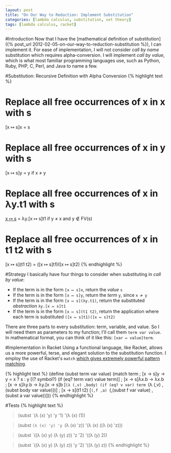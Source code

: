 ```yaml
---
layout: post
title: "On Our Way to Reduction: Implement Substitution"
categories: [lambda calculus, substitution, set theory]
tags: [lambda calculus, racket]
---
```


#Introduction
Now that I have the
[mathematical definition of
substitution]({% post_url 2012-02-05-on-our-way-to-reduction-substitution %}),
I can implement it. For ease of implementation, I will not consider *call by
name* substitution which requires alpha-conversion. I will implement *call by
value*, which is what most familiar programming languages use, such as Python,
Ruby, PHP, C, Perl, and Java to name a few.

#Substitution: Recursive Definition with Alpha Conversion
{% highlight text %}
# Replace all free occurrences of x in x with s
[x ↦ s]x        = s
# Replace all free occurrences of x in y with s
[x ↦ s]y        = y     if x ≠ y
# Replace all free occurrences of x in λy.t1 with s
[x ↦ s](λy.t1)  = λy.[x ↦ s]t1  if y ≠ x and y ∉ FV(s)
# Replace all free occurrences of x in t1 t2 with s
[x ↦ s](t1 t2)  = ([x ↦ s]t1)([x ↦ s]t2)
{% endhighlight %}

#Strategy
I basically have four things to consider when substituting in *call by value*:
* If the term is in the form `[x ↦ s]x`, return the *value* `s`
* If the term is in the form `[x ↦ s]y`, return the *term* `y`, since `x ≠ y`
* If the term is in the form `[x ↦ s](λy.t1)`, return the substituted *abstraction* `λy.[x ↦ s]t1`
* If the term is in the form `[x ↦ s](t1 t2)`, return the application where each term is substituted `([x ↦ s]t1)([x ↦ s]t2)`

There are three parts to every substitution: term, variable, and value.
So I will need them as parameters to my function; I'll call them `term var value`.
In mathematical format, you can think of it like this: `[var ↦ value]term`.

#Implementation in Racket
Using a functional language, like Racket, allows us a more powerful, terse, and
elegant solution to the substitution function. I employ the use of Racket's
`match` [which gives extremely powerful pattern
matching](http://docs.racket-lang.org/reference/match.html).

{% highlight text %}
(define (subst term var value)
  (match term
    ; [x -> s]y -> y = x ? s : y
    [(? symbol?) (if (eq? term var) value term)]
    ; [x -> s]λx.b -> λx.b
    ; [x -> s]λy.b -> λy.[x -> s]b
    [`(λ (,v) ,body) (if (eq? v var) term `(λ (,v) ,(subst body var value)))]
    ; [x -> s](t1 t2)
    [`(,f ,a) `(,(subst f var value) ,(subst a var value))]))
{% endhighlight %}

#Tests
{% highlight text %}
> (subst `(λ (x) 'y) 'y '1)
'(λ (x) (1))

> (subst `(λ (x) 'y) 'y `(λ (x) 'z))
'(λ (x) ((λ (x) 'z)))

> (subst `((λ (x) y) (λ (y) z)) 'z '2)
'((λ (y) 2))

> (subst `((λ (x) y) (λ (y) z)) 'y '2)
'((λ (y) z))
{% endhighlight %}
